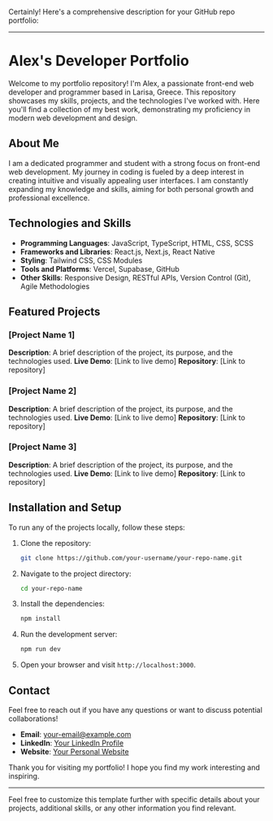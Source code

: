 Certainly! Here's a comprehensive description for your GitHub repo portfolio:

---

# Alex's Developer Portfolio

Welcome to my portfolio repository! I'm Alex, a passionate front-end web developer and programmer based in Larisa, Greece. This repository showcases my skills, projects, and the technologies I've worked with. Here you'll find a collection of my best work, demonstrating my proficiency in modern web development and design.

## About Me

I am a dedicated programmer and student with a strong focus on front-end web development. My journey in coding is fueled by a deep interest in creating intuitive and visually appealing user interfaces. I am constantly expanding my knowledge and skills, aiming for both personal growth and professional excellence.

## Technologies and Skills

- **Programming Languages**: JavaScript, TypeScript, HTML, CSS, SCSS
- **Frameworks and Libraries**: React.js, Next.js, React Native
- **Styling**: Tailwind CSS, CSS Modules
- **Tools and Platforms**: Vercel, Supabase, GitHub
- **Other Skills**: Responsive Design, RESTful APIs, Version Control (Git), Agile Methodologies

## Featured Projects

### [Project Name 1]
**Description**: A brief description of the project, its purpose, and the technologies used.
**Live Demo**: [Link to live demo]
**Repository**: [Link to repository]

### [Project Name 2]
**Description**: A brief description of the project, its purpose, and the technologies used.
**Live Demo**: [Link to live demo]
**Repository**: [Link to repository]

### [Project Name 3]
**Description**: A brief description of the project, its purpose, and the technologies used.
**Live Demo**: [Link to live demo]
**Repository**: [Link to repository]

## Installation and Setup

To run any of the projects locally, follow these steps:

1. Clone the repository:
   ```bash
   git clone https://github.com/your-username/your-repo-name.git
   ```

2. Navigate to the project directory:
   ```bash
   cd your-repo-name
   ```

3. Install the dependencies:
   ```bash
   npm install
   ```

4. Run the development server:
   ```bash
   npm run dev
   ```

5. Open your browser and visit `http://localhost:3000`.

## Contact

Feel free to reach out if you have any questions or want to discuss potential collaborations!

- **Email**: your-email@example.com
- **LinkedIn**: [Your LinkedIn Profile](https://www.linkedin.com/in/your-profile/)
- **Website**: [Your Personal Website](https://yourwebsite.com)

Thank you for visiting my portfolio! I hope you find my work interesting and inspiring.

---

Feel free to customize this template further with specific details about your projects, additional skills, or any other information you find relevant.
